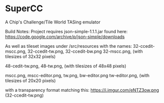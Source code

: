 # SuperCC
A Chip's Challenge/Tile World TASing emulator

Build Notes: Project requires json-simple-1.1.1.jar found here: https://code.google.com/archive/p/json-simple/downloads

As well as tileset images under /src/resources with the names:
32-ccedit-mscc.png,
32-ccedit-tw.png,
32-ccedit-bw.png
32-mscc.png, (with tilesizes of 32x32 pixels)

48-cedit-tw.png,
48-tw.png, (with tilesizes of 48x48 pixels)

mscc.png,
mscc-editor.png,
tw.png,
bw-editor.png
tw-editor.png, (with tilesizes of 20x20 pixels)

with a transparency format matching this: https://i.imgur.com/eNTZ3ow.png (32-ccedit-tw.png)
